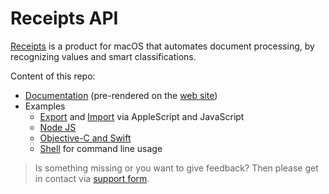 # Receipts API
[Receipts](https://www.receipts-app.com) is a product for macOS that automates document processing, by recognizing values and smart classifications.

Content of this repo:

- [Documentation](docs/) (pre-rendered on the [web site](https://www.receipts-app.com/help/api.html))
- Examples
  - [Export](export) and [Import](import) via AppleScript and JavaScript
  - [Node JS](nodejs)
  - [Objective-C and Swift](objc)
  - [Shell](sh) for command line usage

>  Is something missing or you want to give feedback? Then please get in contact via [support form](https://www.receipts-app.com/support.html).